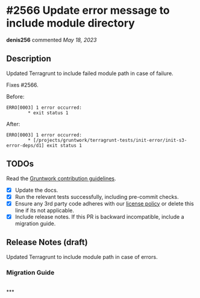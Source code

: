 # #2566 Update error message to include module directory

**denis256** commented *May 18, 2023*

<!-- Prepend '[WIP]' to the title if this PR is still a work-in-progress. Remove it when it is ready for review! -->

## Description

Updated Terragrunt to include failed module path in case of failure.

Fixes #2566.

Before:
```
ERRO[0003] 1 error occurred:
        * exit status 1
```
After:
```
ERRO[0003] 1 error occurred:
        * [/projects/gruntwork/terragrunt-tests/init-error/init-s3-error-deps/d1] exit status 1

```

<!-- Description of the changes introduced by this PR. -->

## TODOs

Read the [Gruntwork contribution guidelines](https://gruntwork.notion.site/Gruntwork-Coding-Methodology-02fdcd6e4b004e818553684760bf691e).

- [x] Update the docs.
- [x] Run the relevant tests successfully, including pre-commit checks.
- [x] Ensure any 3rd party code adheres with our [license policy](https://www.notion.so/gruntwork/Gruntwork-licenses-and-open-source-usage-policy-f7dece1f780341c7b69c1763f22b1378) or delete this line if its not applicable.
- [x] Include release notes. If this PR is backward incompatible, include a migration guide.

## Release Notes (draft)

<!-- One-line description of the PR that can be included in the final release notes. -->
Updated Terragrunt to include module path in case of errors.

### Migration Guide

<!-- Important: If you made any backward incompatible changes, then you must write a migration guide! -->


<br />
***


